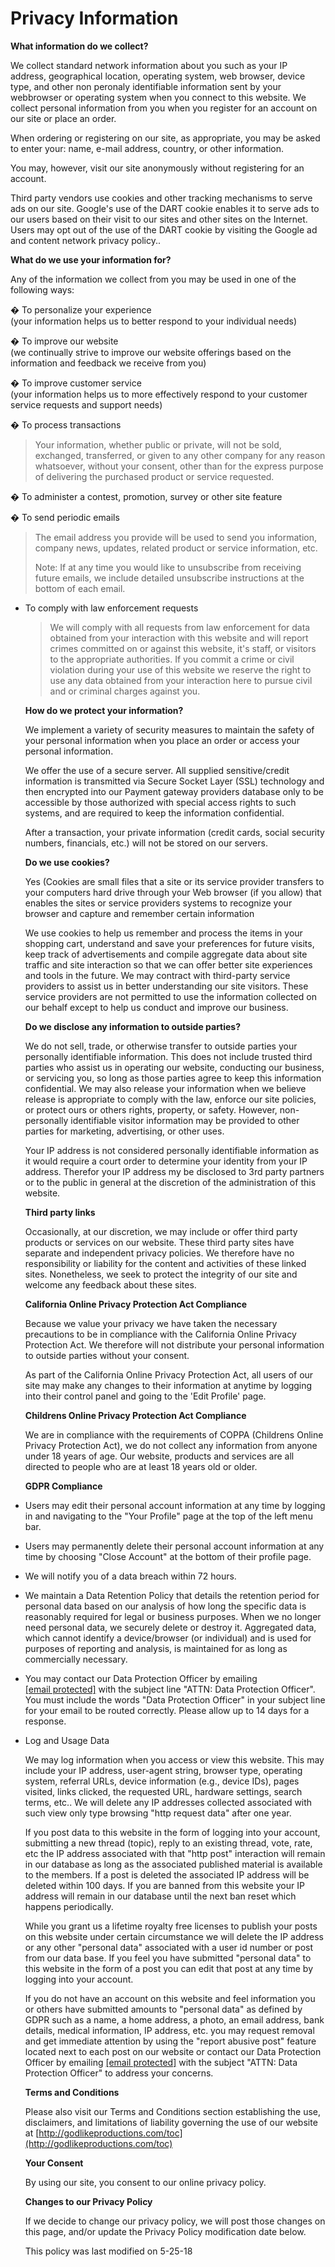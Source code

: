 Privacy Information
===================

  
  

**What information do we collect?**  
  
We collect standard network information about you such as your IP address, geographical location, operating system, web browser, device type, and other non peronaly identifiable information sent by your webbrowser or operating system when you connect to this website. We collect personal information from you when you register for an account on our site or place an order.  
  
When ordering or registering on our site, as appropriate, you may be asked to enter your: name, e-mail address, country, or other information.  
  
You may, however, visit our site anonymously without registering for an account.  
  
Third party vendors use cookies and other tracking mechanisms to serve ads on our site. Google's use of the DART cookie enables it to serve ads to our users based on their visit to our sites and other sites on the Internet. Users may opt out of the use of the DART cookie by visiting the Google ad and content network privacy policy..  
  
**What do we use your information for?**  
  
Any of the information we collect from you may be used in one of the following ways:  
  
� To personalize your experience  
(your information helps us to better respond to your individual needs)  
  
� To improve our website  
(we continually strive to improve our website offerings based on the information and feedback we receive from you)  
  
� To improve customer service  
(your information helps us to more effectively respond to your customer service requests and support needs)  
  
� To process transactions  

> Your information, whether public or private, will not be sold, exchanged, transferred, or given to any other company for any reason whatsoever, without your consent, other than for the express purpose of delivering the purchased product or service requested.

� To administer a contest, promotion, survey or other site feature  
  
� To send periodic emails  

> The email address you provide will be used to send you information, company news, updates, related product or service information, etc.  
>   
> Note: If at any time you would like to unsubscribe from receiving future emails, we include detailed unsubscribe instructions at the bottom of each email.

*   To comply with law enforcement requests  
    
    > We will comply with all requests from law enforcement for data obtained from your interaction with this website and will report crimes committed on or against this website, it's staff, or visitors to the appropriate authorities. If you commit a crime or civil violation during your use of this website we reserve the right to use any data obtained from your interaction here to pursue civil and or criminal charges against you.
    
      
    **How do we protect your information?**  
      
    We implement a variety of security measures to maintain the safety of your personal information when you place an order or access your personal information.  
      
    We offer the use of a secure server. All supplied sensitive/credit information is transmitted via Secure Socket Layer (SSL) technology and then encrypted into our Payment gateway providers database only to be accessible by those authorized with special access rights to such systems, and are required to keep the information confidential.  
      
    After a transaction, your private information (credit cards, social security numbers, financials, etc.) will not be stored on our servers.  
      
    **Do we use cookies?**  
      
    Yes (Cookies are small files that a site or its service provider transfers to your computers hard drive through your Web browser (if you allow) that enables the sites or service providers systems to recognize your browser and capture and remember certain information  
      
    We use cookies to help us remember and process the items in your shopping cart, understand and save your preferences for future visits, keep track of advertisements and compile aggregate data about site traffic and site interaction so that we can offer better site experiences and tools in the future. We may contract with third-party service providers to assist us in better understanding our site visitors. These service providers are not permitted to use the information collected on our behalf except to help us conduct and improve our business.  
      
    **Do we disclose any information to outside parties?**  
      
    We do not sell, trade, or otherwise transfer to outside parties your personally identifiable information. This does not include trusted third parties who assist us in operating our website, conducting our business, or servicing you, so long as those parties agree to keep this information confidential. We may also release your information when we believe release is appropriate to comply with the law, enforce our site policies, or protect ours or others rights, property, or safety. However, non-personally identifiable visitor information may be provided to other parties for marketing, advertising, or other uses.  
      
    Your IP address is not considered personally identifiable information as it would require a court order to determine your identity from your IP address. Therefor your IP address my be disclosed to 3rd party partners or to the public in general at the discretion of the administration of this website.  
      
    **Third party links**  
      
    Occasionally, at our discretion, we may include or offer third party products or services on our website. These third party sites have separate and independent privacy policies. We therefore have no responsibility or liability for the content and activities of these linked sites. Nonetheless, we seek to protect the integrity of our site and welcome any feedback about these sites.  
      
    **California Online Privacy Protection Act Compliance**  
      
    Because we value your privacy we have taken the necessary precautions to be in compliance with the California Online Privacy Protection Act. We therefore will not distribute your personal information to outside parties without your consent.  
      
    As part of the California Online Privacy Protection Act, all users of our site may make any changes to their information at anytime by logging into their control panel and going to the 'Edit Profile' page.  
      
    **Childrens Online Privacy Protection Act Compliance**  
      
    We are in compliance with the requirements of COPPA (Childrens Online Privacy Protection Act), we do not collect any information from anyone under 18 years of age. Our website, products and services are all directed to people who are at least 18 years old or older.  
      
    **GDPR Compliance**  
      
    
*   Users may edit their personal account information at any time by logging in and navigating to the "Your Profile" page at the top of the left menu bar.  
    
*   Users may permanently delete their personal account information at any time by choosing "Close Account" at the bottom of their profile page.  
    
*   We will notify you of a data breach within 72 hours.  
    
*   We maintain a Data Retention Policy that details the retention period for personal data based on our analysis of how long the specific data is reasonably required for legal or business purposes. When we no longer need personal data, we securely delete or destroy it. Aggregated data, which cannot identify a device/browser (or individual) and is used for purposes of reporting and analysis, is maintained for as long as commercially necessary.  
    
*   You may contact our Data Protection Officer by emailing [\[email protected\]](http://www.godlikeproductions.com/cdn-cgi/l/email-protection) with the subject line "ATTN: Data Protection Officer". You must include the words "Data Protection Officer" in your subject line for your email to be routed correctly. Please allow up to 14 days for a response.  
    
*   Log and Usage Data  
      
    We may log information when you access or view this website. This may include your IP address, user-agent string, browser type, operating system, referral URLs, device information (e.g., device IDs), pages visited, links clicked, the requested URL, hardware settings, search terms, etc.. We will delete any IP addresses collected associated with such view only type browsing "http request data" after one year.  
      
    If you post data to this website in the form of logging into your account, submitting a new thread (topic), reply to an existing thread, vote, rate, etc the IP address associated with that "http post" interaction will remain in our database as long as the associated published material is available to the members. If a post is deleted the associated IP address will be deleted within 100 days. If you are banned from this website your IP address will remain in our database until the next ban reset which happens periodically.  
      
    While you grant us a lifetime royalty free licenses to publish your posts on this website under certain circumstance we will delete the IP address or any other "personal data" associated with a user id number or post from our data base. If you feel you have submitted "personal data" to this website in the form of a post you can edit that post at any time by logging into your account.  
      
    If you do not have an account on this website and feel information you or others have submitted amounts to "personal data" as defined by GDPR such as a name, a home address, a photo, an email address, bank details, medical information, IP address, etc. you may request removal and get immediate attention by using the "report abusive post" feature located next to each post on our website or contact our Data Protection Officer by emailing [\[email protected\]](http://www.godlikeproductions.com/cdn-cgi/l/email-protection) with the subject "ATTN: Data Protection Officer" to address your concerns.  
      
    **Terms and Conditions**  
      
    Please also visit our Terms and Conditions section establishing the use, disclaimers, and limitations of liability governing the use of our website at [http://godlikeproductions.com/toc](http://godlikeproductions.com/toc)  
      
    **Your Consent**  
      
    By using our site, you consent to our online privacy policy.  
      
    **Changes to our Privacy Policy**  
      
    If we decide to change our privacy policy, we will post those changes on this page, and/or update the Privacy Policy modification date below.  
      
    This policy was last modified on 5-25-18